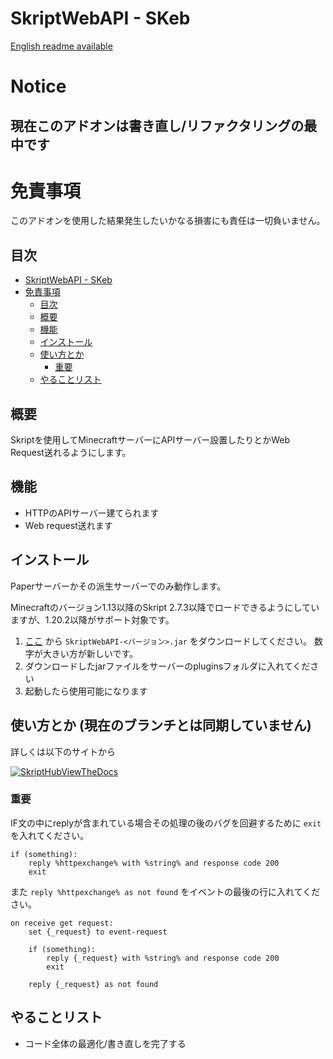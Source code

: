 # SkriptWebAPI - SKeb

[English readme available](/README.MD)

# Notice

## 現在このアドオンは書き直し/リファクタリングの最中です

# 免責事項

このアドオンを使用した結果発生したいかなる損害にも責任は一切負いません。

## 目次

- [SkriptWebAPI - SKeb](#skriptwebapi---skeb)
- [免責事項](#免責事項)
  - [目次](#目次)
  - [概要](#概要)
  - [機能](#機能)
  - [インストール](#インストール)
  - [使い方とか](#使い方とか)
    - [重要](#重要)
  - [やることリスト](#やることリスト)


## 概要

Skriptを使用してMinecraftサーバーにAPIサーバー設置したりとかWeb Request送れるようにします。

## 機能

- HTTPのAPIサーバー建てられます
- Web request送れます

## インストール

Paperサーバーかその派生サーバーでのみ動作します。

Minecraftのバージョン1.13以降のSkript 2.7.3以降でロードできるようにしていますが、1.20.2以降がサポート対象です。

1. [ここ](https://github.com/faketunaPrivateCamp/SkriptWebAPI/releases) から `SkriptWebAPI-<バージョン>.jar` をダウンロードしてください。 数字が大きい方が新しいです。
2. ダウンロードしたjarファイルをサーバーのpluginsフォルダに入れてください
3. 起動したら使用可能になります

## 使い方とか (現在のブランチとは同期していません)

詳しくは以下のサイトから

[![SkriptHubViewTheDocs](http://skripthub.net/static/addon/ViewTheDocsButton.png)](http://skripthub.net/docs/?addon=SkriptWebAPI)


### 重要

IF文の中にreplyが含まれている場合その処理の後のバグを回避するために `exit` を入れてください。
```sk
if (something):
    reply %httpexchange% with %string% and response code 200
    exit
```

また `reply %httpexchange% as not found` をイベントの最後の行に入れてください。
```sk
on receive get request:
    set {_request} to event-request

    if (something):
        reply {_request} with %string% and response code 200
        exit
    
    reply {_request} as not found
```

## やることリスト

- コード全体の最適化/書き直しを完了する